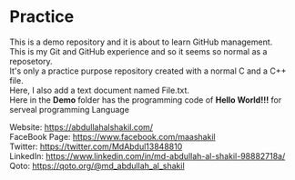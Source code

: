 # Practice
This is a demo repository and it is about to learn GitHub management.<br>
This is my Git and GitHub experience and so it seems so normal as a reposetory.<br>
It's only a practice purpose repository created with a normal C and a C++ file.<br>
Here, I also add a text document named File.txt. <br>
Here in the <b> Demo</b> folder has the programming code of <b>Hello World!!!</b> for serveal programming Language<br>

Website: https://abdullahalshakil.com/ <br/>
FaceBook Page: https://www.facebook.com/maashakil <br>
Twitter: https://twitter.com/MdAbdul13848810 <br>
LinkedIn: https://www.linkedin.com/in/md-abdullah-al-shakil-98882718a/ <br>
Qoto: https://qoto.org/@md_abdullah_al_shakil <br>
